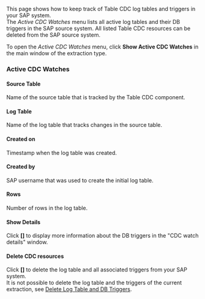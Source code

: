 This page shows how to keep track of Table CDC log tables and triggers in your SAP system.\
The *Active CDC Watches* menu lists all active log tables and their DB triggers in the SAP source system. All listed Table CDC resources can be deleted from the SAP source system.

To open the *Active CDC Watches* menu, click **Show Active CDC Watches** in the main window of the extraction type.

### Active CDC Watches

#### Source Table

Name of the source table that is tracked by the Table CDC component.

#### Log Table

Name of the log table that tracks changes in the source table.

#### Created on

Timestamp when the log table was created.

#### Created by

SAP username that was used to create the initial log table.

#### Rows

Number of rows in the log table.

#### Show Details

Click **[]** to display more information about the DB triggers in the "CDC watch details" window.

#### Delete CDC resources

Click **[]** to delete the log table and all associated triggers from your SAP system.\
It is not possible to delete the log table and the triggers of the current extraction, see [Delete Log Table and DB Triggers](../#delete-log-table-and-triggers).
